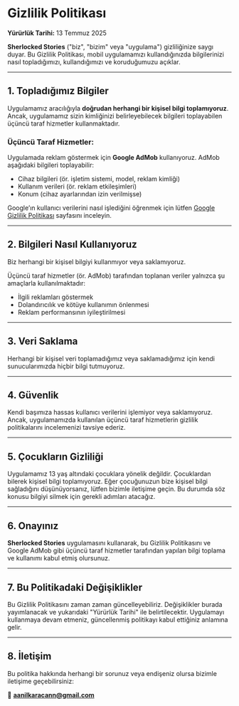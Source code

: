 # Gizlilik Politikası  

**Yürürlük Tarihi:** 13 Temmuz 2025  

**Sherlocked Stories** ("biz", "bizim" veya "uygulama") gizliliğinize saygı duyar. Bu Gizlilik Politikası, mobil uygulamamızı kullandığınızda bilgilerinizi nasıl topladığımızı, kullandığımızı ve koruduğumuzu açıklar.  

---

## 1. Topladığımız Bilgiler  

Uygulamamız aracılığıyla **doğrudan herhangi bir kişisel bilgi toplamıyoruz**. Ancak, uygulamamız sizin kimliğinizi belirleyebilecek bilgileri toplayabilen üçüncü taraf hizmetler kullanmaktadır.  

### Üçüncü Taraf Hizmetler:  
Uygulamada reklam göstermek için **Google AdMob** kullanıyoruz. AdMob aşağıdaki bilgileri toplayabilir:  

- Cihaz bilgileri (ör. işletim sistemi, model, reklam kimliği)  
- Kullanım verileri (ör. reklam etkileşimleri)  
- Konum (cihaz ayarlarından izin verilmişse)  

Google’ın kullanıcı verilerini nasıl işlediğini öğrenmek için lütfen [Google Gizlilik Politikası](https://policies.google.com/privacy) sayfasını inceleyin.  

---

## 2. Bilgileri Nasıl Kullanıyoruz  

Biz herhangi bir kişisel bilgiyi kullanmıyor veya saklamıyoruz.  

Üçüncü taraf hizmetler (ör. AdMob) tarafından toplanan veriler yalnızca şu amaçlarla kullanılmaktadır:  

- İlgili reklamları göstermek  
- Dolandırıcılık ve kötüye kullanımın önlenmesi  
- Reklam performansının iyileştirilmesi  

---

## 3. Veri Saklama  

Herhangi bir kişisel veri toplamadığımız veya saklamadığımız için kendi sunucularımızda hiçbir bilgi tutmuyoruz.  

---

## 4. Güvenlik  

Kendi başımıza hassas kullanıcı verilerini işlemiyor veya saklamıyoruz. Ancak, uygulamamızda kullanılan üçüncü taraf hizmetlerin gizlilik politikalarını incelemenizi tavsiye ederiz.  

---

## 5. Çocukların Gizliliği  

Uygulamamız 13 yaş altındaki çocuklara yönelik değildir. Çocuklardan bilerek kişisel bilgi toplamıyoruz. Eğer çocuğunuzun bize kişisel bilgi sağladığını düşünüyorsanız, lütfen bizimle iletişime geçin. Bu durumda söz konusu bilgiyi silmek için gerekli adımları atacağız.  

---

## 6. Onayınız  

**Sherlocked Stories** uygulamasını kullanarak, bu Gizlilik Politikasını ve Google AdMob gibi üçüncü taraf hizmetler tarafından yapılan bilgi toplama ve kullanımı kabul etmiş olursunuz.  

---

## 7. Bu Politikadaki Değişiklikler  

Bu Gizlilik Politikasını zaman zaman güncelleyebiliriz. Değişiklikler burada yayımlanacak ve yukarıdaki "Yürürlük Tarihi" ile belirtilecektir. Uygulamayı kullanmaya devam etmeniz, güncellenmiş politikayı kabul ettiğiniz anlamına gelir.  

---

## 8. İletişim  

Bu politika hakkında herhangi bir sorunuz veya endişeniz olursa bizimle iletişime geçebilirsiniz:  

📧 **aanilkaracann@gmail.com**  

